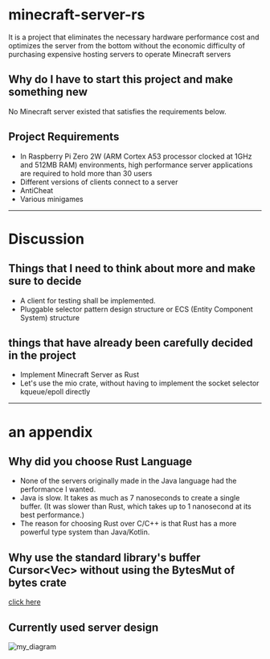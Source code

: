 # minecraft-server-rs
It is a project that eliminates the necessary hardware performance cost and optimizes the server from the bottom without the economic difficulty of purchasing expensive hosting servers to operate Minecraft servers

## Why do I have to start this project and make something new
No Minecraft server existed that satisfies the requirements below.

## Project Requirements
- In Raspberry Pi Zero 2W (ARM Cortex A53 processor clocked at 1GHz and 512MB RAM) environments, high performance server applications are required to hold more than 30 users
- Different versions of clients connect to a server
- AntiCheat
- Various minigames

---

# Discussion 

## Things that I need to think about more and make sure to decide 
- A client for testing shall be implemented.
- Pluggable selector pattern design structure or ECS (Entity Component System) structure

## things that have already been carefully decided in the project 
- Implement Minecraft Server as Rust
- Let's use the mio crate, without having to implement the socket selector kqueue/epoll directly 

---

# an appendix 

## Why did you choose Rust Language
- None of the servers originally made in the Java language had the performance I wanted.
- Java is slow. It takes as much as 7 nanoseconds to create a single buffer. (It was slower than Rust, which takes up to 1 nanosecond at its best performance.)
- The reason for choosing Rust over C/C++ is that Rust has a more powerful type system than Java/Kotlin.

## Why use the standard library's buffer Cursor<Vec<u8>> without using the BytesMut of bytes crate
[click here](https://github.com/Bruce0203/BytesMut_vs_Cursor_Vec_benchmark)


## Currently used server design
![my_diagram](https://github.com/Bruce0203/minecraft-server-rs/assets/56539682/0f3c4cdb-71ec-4717-901a-90422650bacd)


